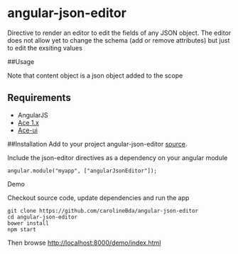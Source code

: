 angular-json-editor
===================

Directive to render an editor to edit the fields of any JSON object. The editor does not allow yet to change the schema (add or remove attributes) but just to edit the exsiting values

##Usage
    <json-editor content="content"></json-editor>

Note that content object is a json object added to the scope

## Requirements

- AngularJS
- [Ace 1.x](https://github.com/ajaxorg/ace-builds/)
- [Ace-ui](https://github.com/angular-ui/ui-ace)

##Installation
Add to your project angular-json-editor [source](https://github.com/carolineBda/angular-json-editor/blob/master/src/angular-json-editor.min.js).

Include the json-editor directives as a dependency on your angular module

    angular.module("myapp", ["angularJsonEditor"]);

Demo

Checkout source code, update dependencies and run the app 

    git clone https://github.com/carolineBda/angular-json-editor 
    cd angular-json-editor 
    bower install
    npm start

Then browse [http://localhost:8000/demo/index.html](http://localhost:8000/demo/index.html)

